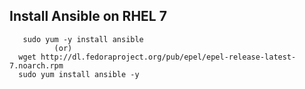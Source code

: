 ## Install Ansible on RHEL 7

```sudo rpm -Uvh https://dl.fedoraproject.org/pub/epel/epel-release-latest-7.noarch.rpm
   sudo yum -y install ansible
          (or)
  wget http://dl.fedoraproject.org/pub/epel/epel-release-latest-7.noarch.rpm
  sudo yum install ansible -y
```
